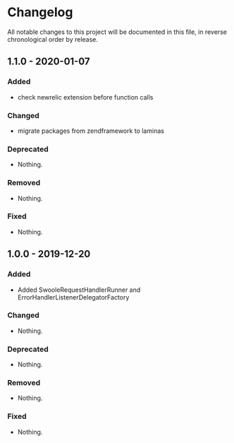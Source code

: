 # Changelog

All notable changes to this project will be documented in this file, in reverse chronological order by release.

## 1.1.0 - 2020-01-07

### Added

- check newrelic extension before function calls

### Changed

- migrate packages from zendframework to laminas

### Deprecated

- Nothing.

### Removed

- Nothing.

### Fixed

- Nothing.

## 1.0.0 - 2019-12-20

### Added

- Added SwooleRequestHandlerRunner and ErrorHandlerListenerDelegatorFactory

### Changed

- Nothing.

### Deprecated

- Nothing.

### Removed

- Nothing.

### Fixed

- Nothing.
